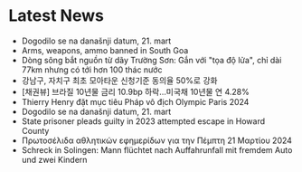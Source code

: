# Latest News
-  Dogodilo se na današnji datum, 21. mart
-  Arms, weapons, ammo banned in South Goa
-  Dòng sông bắt nguồn từ dãy Trường Sơn: Gắn với "tọa độ lửa", chỉ dài 77km nhưng có tới hơn 100 thác nước
-  강남구, 자치구 최초 모아타운 신청기준 동의율 50%로 강화
-  [채권뷰] 브라질 10년물 금리 10.9bp 하락…미국채 10년물 연 4.28%
-  Thierry Henry đặt mục tiêu Pháp vô địch Olympic Paris 2024
-  Dogodilo se na današnji datum, 21. mart
-  State prisoner pleads guilty in 2023 attempted escape in Howard County
-  Πρωτοσέλιδα αθλητικών εφημερίδων για την Πέμπτη 21 Μαρτίου 2024
-  Schreck in Solingen: Mann flüchtet nach Auffahrunfall mit fremdem Auto und zwei Kindern
